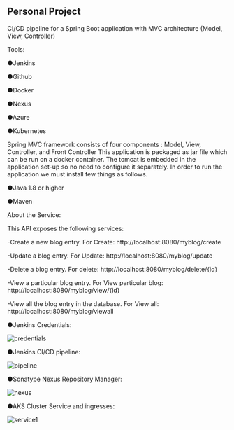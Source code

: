 ## Personal Project
				
				
CI/CD pipeline for a Spring Boot application with MVC architecture (Model, View, Controller)

Tools:

●Jenkins

●Github

●Docker

●Nexus

●Azure

●Kubernetes

Spring MVC framework consists of four components : Model, View, Controller, and Front Controller
This application is packaged as jar file which can be run on a docker container.
The tomcat is embedded in the application set-up so no need to configure it separately. 
In order to run the application we must install few things as follows.

●Java 1.8 or higher

●Maven

About the Service:

This API exposes the following services:

-Create a new blog entry.
For Create: http://localhost:8080/myblog/create

-Update a blog entry.
For Update: http://localhost:8080/myblog/update

-Delete a blog entry.
For delete: http://localhost:8080/myblog/delete/{id}

-View a particular blog entry.
For View particular blog: http://localhost:8080/myblog/view/{id}

-View all the blog entry in the database.
For View all: http://localhost:8080/myblog/viewall

●Jenkins Credentials:

![credentials](https://user-images.githubusercontent.com/73407173/189351754-574ed6cb-5e1f-4721-be0d-00e3d6dbef08.png)

●Jenkins CI/CD pipeline:

![pipeline](https://user-images.githubusercontent.com/73407173/189350363-04554c3d-bacc-4083-81f4-2c7c0400b06f.png)

●Sonatype Nexus Repository Manager:

![nexus](https://user-images.githubusercontent.com/73407173/189350407-d2f7984e-23ba-494c-bee3-7192cd58806b.png)

●AKS Cluster Service and ingresses:

![service1](https://user-images.githubusercontent.com/73407173/189350438-9bb3e2eb-e0a2-44c9-b21e-69332bbbb52d.png)


